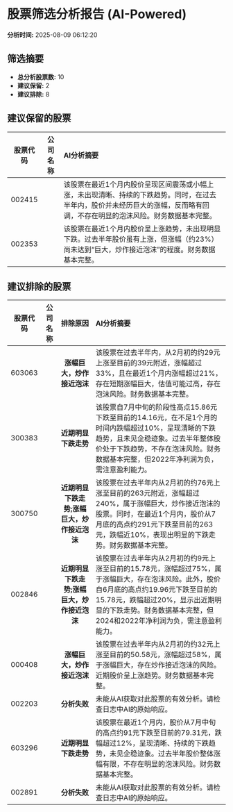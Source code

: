 # 股票筛选分析报告 (AI-Powered)

**分析时间:** 2025-08-09 06:12:20

## 筛选摘要

- **总分析股票数:** 10
- **建议保留:** 2
- **建议排除:** 8

## 建议保留的股票

| 股票代码 | 公司名称 | AI分析摘要 |
|:---:|:---:|:---|
| 002415 |  | 该股票在最近1个月内股价呈现区间震荡或小幅上涨，未出现清晰、持续的下跌趋势。同时，在过去半年内，股价并未经历巨大的涨幅，反而略有回调，不存在明显的泡沫风险。财务数据基本完整。 |
| 002353 |  | 该股票在最近1个月内股价呈上涨趋势，未出现明显下跌。过去半年股价虽有上涨，但涨幅（约23%）尚未达到“巨大，炒作接近泡沫”的程度。财务数据基本完整。 |

## 建议排除的股票

| 股票代码 | 公司名称 | 排除原因 | AI分析摘要 |
|:---:|:---:|:---:|:---|
| 603063 |  | **涨幅巨大，炒作接近泡沫** | 该股票在过去半年内，从2月初的约29元上涨至目前的39元附近，涨幅超过33%，且在最近1个月内涨幅超过21%，存在短期涨幅巨大，估值可能过高，存在泡沫风险。财务数据基本完整。 |
| 300383 |  | **近期明显下跌走势** | 该股票自7月中旬的阶段性高点15.86元下跌至目前的14.16元，在不足1个月的时间内跌幅超过10%，呈现清晰的下跌趋势，且未见企稳迹象。过去半年整体股价处于下跌趋势，不存在泡沫风险。财务数据基本完整，但2022年净利润为负，需注意盈利能力。 |
| 300750 |  | **近期明显下跌走势;涨幅巨大，炒作接近泡沫** | 该股票在过去半年内从2月初的约76元上涨至目前的263元附近，涨幅超过240%，属于涨幅巨大，炒作接近泡沫的股票。同时，在最近1个月内，股价从7月底的高点约291元下跌至目前的263元，跌幅近10%，表现出明显的下跌走势。财务数据基本完整。 |
| 002846 |  | **近期明显下跌走势;涨幅巨大，炒作接近泡沫** | 该股票在过去半年内从2月初的约9元上涨至目前的15.78元，涨幅超过75%，属于涨幅巨大，存在泡沫风险。此外，股价自6月底的高点约19.96元下跌至目前的15.78元，跌幅超过20%，显示出近期明显的下跌走势。财务数据基本完整，但2024和2022年净利润为负，需注意盈利能力。 |
| 000408 |  | **涨幅巨大，炒作接近泡沫** | 该股票在过去半年内从2月初的约32元上涨至目前的50.58元，涨幅超过58%，属于涨幅巨大，存在炒作接近泡沫的风险。近期股价呈上涨趋势。财务数据基本完整。 |
| 002203 |  | **分析失败** | 未能从AI获取对此股票的有效分析。请检查日志中AI的原始响应。 |
| 603296 |  | **近期明显下跌走势** | 该股票在最近1个月内，股价从7月中旬的高点约91元下跌至目前的79.31元，跌幅超过12%，呈现清晰、持续的下跌趋势，未见企稳迹象。过去半年股价整体涨幅有限，不存在明显的泡沫风险。财务数据基本完整。 |
| 002891 |  | **分析失败** | 未能从AI获取对此股票的有效分析。请检查日志中AI的原始响应。 |
